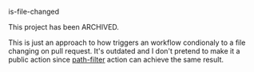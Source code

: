 is-file-changed

This project has been ARCHIVED.

This is just an approach to how triggers an workflow condionaly to a file changing on pull request.
It's outdated and I don't pretend to make it a public action since [path-filter](https://github.com/dorny/paths-filter) action can achieve the same result.

